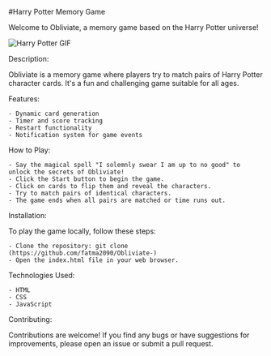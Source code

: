 #Harry Potter Memory Game

Welcome to Obliviate, a memory game based on the Harry Potter universe!

![Harry Potter GIF]([https://media.giphy.com/media/cz5gkVEv8Y7q0/giphy.gif](https://www.theworks.co.uk/on/demandware.static/-/Sites-TWS-UK-Library/default/dw311fa5d9/images/store/blog/1%20your-a-wizard-harry.gif))


Description:

Obliviate is a memory game where players try to match pairs of Harry Potter character cards. It's a fun and challenging game suitable for all ages.

Features:

    - Dynamic card generation
    - Timer and score tracking
    - Restart functionality
    - Notification system for game events

How to Play:

    - Say the magical spell "I solemnly swear I am up to no good" to unlock the secrets of Obliviate!
    - Click the Start button to begin the game.
    - Click on cards to flip them and reveal the characters.
    - Try to match pairs of identical characters.
    - The game ends when all pairs are matched or time runs out.

Installation:

To play the game locally, follow these steps:

    - Clone the repository: git clone (https://github.com/fatma2090/Obliviate-)
    - Open the index.html file in your web browser.

Technologies Used:

    - HTML
    - CSS
    - JavaScript

Contributing:

Contributions are welcome! If you find any bugs or have suggestions for improvements, please open an issue or submit a pull request.
